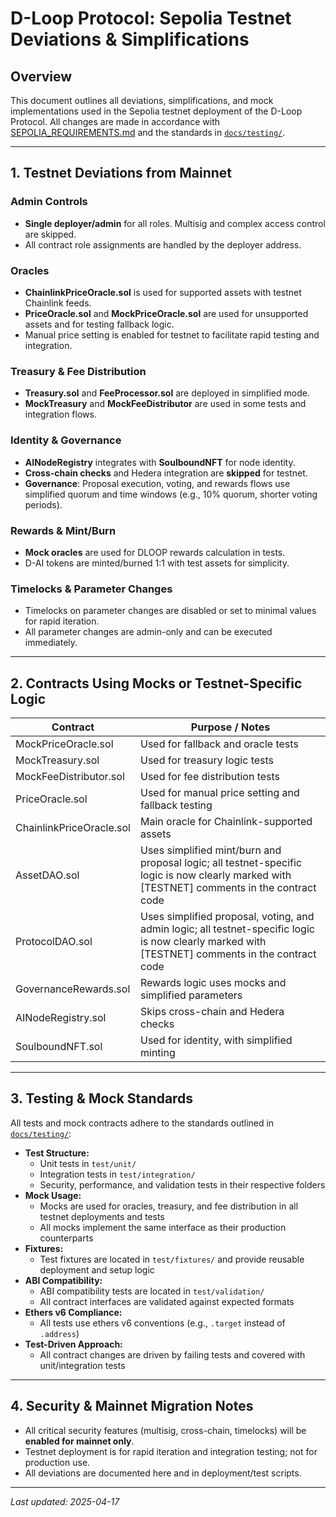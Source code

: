 # D-Loop Protocol: Sepolia Testnet Deviations & Simplifications

## Overview
This document outlines all deviations, simplifications, and mock implementations used in the Sepolia testnet deployment of the D-Loop Protocol. All changes are made in accordance with [SEPOLIA_REQUIREMENTS.md](./SEPOLIA_REQUIREMENTS.md) and the standards in [`docs/testing/`](./docs/testing/).

---

## 1. Testnet Deviations from Mainnet

### Admin Controls
- **Single deployer/admin** for all roles. Multisig and complex access control are skipped.
- All contract role assignments are handled by the deployer address.

### Oracles
- **ChainlinkPriceOracle.sol** is used for supported assets with testnet Chainlink feeds.
- **PriceOracle.sol** and **MockPriceOracle.sol** are used for unsupported assets and for testing fallback logic.
- Manual price setting is enabled for testnet to facilitate rapid testing and integration.

### Treasury & Fee Distribution
- **Treasury.sol** and **FeeProcessor.sol** are deployed in simplified mode.
- **MockTreasury** and **MockFeeDistributor** are used in some tests and integration flows.

### Identity & Governance
- **AINodeRegistry** integrates with **SoulboundNFT** for node identity.
- **Cross-chain checks** and Hedera integration are **skipped** for testnet.
- **Governance**: Proposal execution, voting, and rewards flows use simplified quorum and time windows (e.g., 10% quorum, shorter voting periods).

### Rewards & Mint/Burn
- **Mock oracles** are used for DLOOP rewards calculation in tests.
- D-AI tokens are minted/burned 1:1 with test assets for simplicity.

### Timelocks & Parameter Changes
- Timelocks on parameter changes are disabled or set to minimal values for rapid iteration.
- All parameter changes are admin-only and can be executed immediately.

---

## 2. Contracts Using Mocks or Testnet-Specific Logic

| Contract                | Purpose / Notes                                     |
|------------------------|-----------------------------------------------------|
| MockPriceOracle.sol     | Used for fallback and oracle tests                  |
| MockTreasury.sol        | Used for treasury logic tests                       |
| MockFeeDistributor.sol  | Used for fee distribution tests                     |
| PriceOracle.sol         | Used for manual price setting and fallback testing  |
| ChainlinkPriceOracle.sol| Main oracle for Chainlink-supported assets          |
| AssetDAO.sol            | Uses simplified mint/burn and proposal logic; all testnet-specific logic is now clearly marked with [TESTNET] comments in the contract code |
| ProtocolDAO.sol         | Uses simplified proposal, voting, and admin logic; all testnet-specific logic is now clearly marked with [TESTNET] comments in the contract code |
| GovernanceRewards.sol   | Rewards logic uses mocks and simplified parameters  |
| AINodeRegistry.sol      | Skips cross-chain and Hedera checks                 |
| SoulboundNFT.sol        | Used for identity, with simplified minting          |

---

## 3. Testing & Mock Standards
All tests and mock contracts adhere to the standards outlined in [`docs/testing/`](./docs/testing/):
- **Test Structure:**
  - Unit tests in `test/unit/`
  - Integration tests in `test/integration/`
  - Security, performance, and validation tests in their respective folders
- **Mock Usage:**
  - Mocks are used for oracles, treasury, and fee distribution in all testnet deployments and tests
  - All mocks implement the same interface as their production counterparts
- **Fixtures:**
  - Test fixtures are located in `test/fixtures/` and provide reusable deployment and setup logic
- **ABI Compatibility:**
  - ABI compatibility tests are located in `test/validation/`
  - All contract interfaces are validated against expected formats
- **Ethers v6 Compliance:**
  - All tests use ethers v6 conventions (e.g., `.target` instead of `.address`)
- **Test-Driven Approach:**
  - All contract changes are driven by failing tests and covered with unit/integration tests

---

## 4. Security & Mainnet Migration Notes
- All critical security features (multisig, cross-chain, timelocks) will be **enabled for mainnet only**.
- Testnet deployment is for rapid iteration and integration testing; not for production use.
- All deviations are documented here and in deployment/test scripts.

---

_Last updated: 2025-04-17_
